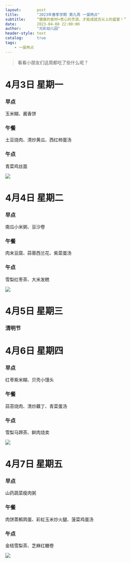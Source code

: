```yaml
---
layout:       post
title:        "2023年春季学期 第九周 一餐两点"
subtitle:     “健康的食材+悉心的烹调，才能成就舌尖上的盛宴！”
date:         2023-04-08 22:00:00
author:       "光彩幼儿园"
header-style: text
catalog:      true
tags:
    - 一餐两点
---
```


>   看看小朋友们这周都吃了些什么呢？

# 4月3日 星期一

### 早点

玉米糊、酱香饼

### 午餐

土豆烧肉、清炒黄瓜、西红柿蛋汤

### 午点

青菜鸡丝面

![](./img/in-post/meals//1449bfa37586d43bbfa3404c22d9e82a.jpeg)

# 4月4日 星期二

### 早点

南瓜小米粥、豆沙卷

### 午餐

肉末豆腐、蒜蓉西兰花、紫菜蛋汤

### 午点

雪梨红枣茶、大米发糕

![](./img/in-post/meals//160e2db4a02cc79d4e934739f2ea9b5d.jpeg)

# 4月5日 星期三

### 清明节

# 4月6日 星期四

### 早点

红枣紫米糊、贝壳小馒头

### 午餐

蒜苔烧肉、清炒藕丁、青菜蛋汤

### 午点

雪梨马蹄茶、鲜肉烧卖

![](./img/in-post/meals//7cd6dc2db4fdf1ad3709df5decbafc85.jpeg)

# 4月7日 星期五

### 早点

山药蔬菜瘦肉粥

### 午餐

肉饼蒸鹌鹑蛋、彩虹玉米炒火腿、菠菜鸡蛋汤

### 午点

金桔雪梨茶、芝麻红糖卷

![](./img/in-post/meals//d9ca834deb4ee3cc5033c6c603856178.jpeg)
